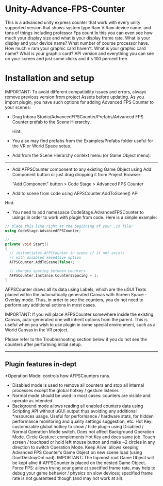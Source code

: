# Unity-Advance-FPS-Counter
This is a advanced unity express counter that work with every unity supported version that shows system type Ram V Ram device name. and tons of things including professor Fps count In this you can even see how much your display size and what is your display frame rate. What is your display and your device name? What number of course processor have. How much v ram your graphic card haven't. What is your graphic card name? What is your graphic card? API version and everything you can see on your screen and just some clicks and it's 100 percent free.



# Installation and setup
IMPORTANT:
   To avoid different compatibility issues and errors, always remove previous version from project Assets before updating.
   As you import plugin, you have such options for adding Advanced FPS Counter to your scenes:
- Drag Inbora Studio/AdvancedFPSCounter/Prefabs/Advanced FPS Counter prefab to the Scene Hierarchy.

  Hint:

- You also may find prefabs from the Examples/Prefabs folder useful for the VR or World Space setup.

- Add from the Scene Hierarchy context menu (or Game Object menu):

------------------------------------------------------------------------

- Add AFPSCounter component to any existing Game Object using Add Component button or just drag dropping it from
  Project Browser:


  "Add Component" button > Code Stage > Advanced FPS Counter

- Add to scene from code using AFPSCounter.AddToScene() API

Hint:
- You need to add namespace CodeStage.AdvancedFPSCounter to usings in order to work with plugin from code.
  Here is a simple example:

``` cpp
// place this line right at the beginning of your .cs file!
using CodeStage.AdvancedFPSCounter;

// ...
private void Start()
{
  // instantiates AFPSCounter in scene if it not exists
  // with disabled keepAlive option
  AFPSCounter.AddToScene(false);

  // changes spacing between counters
  AFPSCounter.Instance.CountersSpacing = 1;
}
```

AFPSCounter draws all its data using Labels, which are the uGUI Texts placed within the automatically generated Canvas
with Screen Space - Overlay mode.
Thus, in order to see the counters, you do not need to perform any additional actions in most cases.


IMPORTANT:
If you will place AFPSCounter somewhere inside the existing Canvas, auto-generated one will inherit options from the
parent. This is useful when you wish to use plugin in some special environment, such as a World Canvas in the VR project.


Please refer to the Troubleshooting section below if you do not see the counters after performing initial setup.


------------------------------------------------------------------------


## Plugin features in-dept


*Operation Mode: controls how AFPSCounters runs.
- Disabled mode is used to remove all counters and stop all internal
  processes except the global hotkey / gesture listener.
- Normal mode should be used in most cases: counters are visible and
  operate as intended.
- Background mode allows reading all enabled counters data using
  Scripting API without uGUI output thus avoiding any additional
*resources usage. Useful for performance / hardware stats, for hidden
performance monitoring and quality settings suggestion, etc.
Hot Key: customizable global hotkey to show / hide plugin using
Disabled / Normal Operation Mode switch. Does not affect Background
Operation Mode.
Circle Gesture: complements Hot Key and does same job.
Touch screen / touchpad or hold left mouse button and make ~2
circles in any direction to switch Operation Mode.
Keep Alive: allows keeping Advanced FPS Counter’s Game Object on new
scene load (using DontDestroyOnLoad).
IMPORTANT:
The topmost root Game Object will be kept alive if AFPSCounter is
placed on the nested Game Object.
Force FPS: allows trying your game at specified frame rate, may help to
debug your game behavior / physics on slow devices; specified frame
rate is not guaranteed though (and may not work at all).
